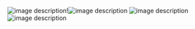 ![image description](https://media.tenor.com/GSwh5nmSBSEAAAAi/blue-bow-divider-gif.gif)!![image description](https://media.tenor.com/GSwh5nmSBSEAAAAi/blue-bow-divider-gif.gif)
![image description](https://cdn.discordapp.com/attachments/850088743465779272/1370898404024258570/Untitled99_20250313234333.png?ex=68212c21&is=681fdaa1&hm=36cc5652722620237f8274232e87782ec281c7ee9ceb2fff42241a6328e7abda&)
![image description](https://i.pinimg.com/736x/63/4a/0b/634a0b6fe074c4a59d535c4e29b0a0b0.jpg)
